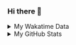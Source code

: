 ### Hi there 👋

<!--
**cdfmlr/cdfmlr** is a ✨ _special_ ✨ repository because its `README.md` (this file) appears on your GitHub profile.

Here are some ideas to get you started:

- 🔭 I’m currently working on ...
- 🌱 I’m currently learning ...
- 👯 I’m looking to collaborate on ...
- 🤔 I’m looking for help with ...
- 💬 Ask me about ...
- 📫 How to reach me: ...
- 😄 Pronouns: ...
- ⚡ Fun fact: ...
-->

<details>

<summary>My Wakatime Data</summary>

<!--START_SECTION:waka-->
![Code Time](http://img.shields.io/badge/Code%20Time-0%20secs-blue)

![Lines of code](https://img.shields.io/badge/From%20Hello%20World%20I%27ve%20Written-657%20Thousand%20lines%20of%20code-blue)

**🐱 My GitHub Data** 

> 🏆 350 Contributions in the Year 2022
 > 
> 📦 469.4 kB Used in GitHub's Storage 
 > 
> 🚫 Not Opted to Hire
 > 
> 📜 54 Public Repositories 
 > 
> 🔑 11 Private Repositories  
 > 
**I'm an Early 🐤** 

```text
🌞 Morning    79 commits     ████░░░░░░░░░░░░░░░░░░░░░   17.63% 
🌆 Daytime    182 commits    ██████████░░░░░░░░░░░░░░░   40.62% 
🌃 Evening    182 commits    ██████████░░░░░░░░░░░░░░░   40.62% 
🌙 Night      5 commits      ░░░░░░░░░░░░░░░░░░░░░░░░░   1.12%

```
📅 **I'm Most Productive on Thursday** 

```text
Monday       65 commits     ███░░░░░░░░░░░░░░░░░░░░░░   14.51% 
Tuesday      46 commits     ██░░░░░░░░░░░░░░░░░░░░░░░   10.27% 
Wednesday    59 commits     ███░░░░░░░░░░░░░░░░░░░░░░   13.17% 
Thursday     77 commits     ████░░░░░░░░░░░░░░░░░░░░░   17.19% 
Friday       77 commits     ████░░░░░░░░░░░░░░░░░░░░░   17.19% 
Saturday     62 commits     ███░░░░░░░░░░░░░░░░░░░░░░   13.84% 
Sunday       62 commits     ███░░░░░░░░░░░░░░░░░░░░░░   13.84%

```


📊 **This Week I Spent My Time On** 

```text
⌚︎ Time Zone: Asia/Shanghai

```

**I Mostly Code in Go** 

```text
Go                       16 repos            ███████░░░░░░░░░░░░░░░░░░   28.57% 
Python                   12 repos            █████░░░░░░░░░░░░░░░░░░░░   21.43% 
Jupyter Notebook         6 repos             ██░░░░░░░░░░░░░░░░░░░░░░░   10.71% 
Java                     4 repos             █░░░░░░░░░░░░░░░░░░░░░░░░   7.14% 
Vue                      4 repos             █░░░░░░░░░░░░░░░░░░░░░░░░   7.14%

```



 Last Updated on 25/10/2022 02:46:41 UTC
<!--END_SECTION:waka-->

</details>

<details>
 
 <summary>My GitHub Stats</summary>

[![CDFMLR's github stats](https://github-readme-stats.vercel.app/api?username=cdfmlr&count_private=true&show_icons=true)](https://github.com/anuraghazra/github-readme-stats)

</details>
